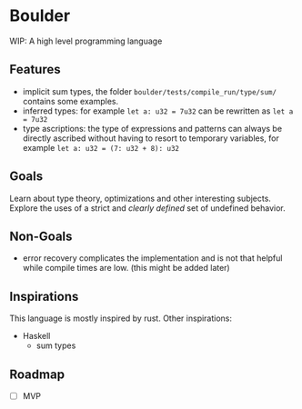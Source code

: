 # Boulder

WIP: A high level programming language

## Features

- implicit sum types, the folder `boulder/tests/compile_run/type/sum/` contains some examples.
- inferred types: for example `let a: u32 = 7u32` can be rewritten as `let a = 7u32`
- type ascriptions: the type of expressions and patterns can always be directly ascribed
    without having to resort to temporary variables, for example `let a: u32 = (7: u32 + 8): u32`

## Goals

Learn about type theory, optimizations and other interesting subjects.
Explore the uses of a strict and *clearly defined* set of undefined behavior.

## Non-Goals

- error recovery complicates the implementation and is not that helpful while compile times are low. (this might be added later)

## Inspirations

This language is mostly inspired by rust.
Other inspirations:

- Haskell
  - sum types

## Roadmap

- [ ] MVP
